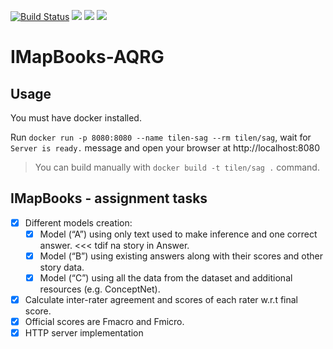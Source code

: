 [![Build Status](https://travis-ci.com/TilenTomakic/IMapBooks-AQRG.svg?branch=master)](https://travis-ci.com/TilenTomakic/IMapBooks-AQRG)
[![](https://img.shields.io/docker/automated/tilen/sag.svg)](https://hub.docker.com/r/tilen/sag)
[![](https://img.shields.io/docker/build/tilen/sag.svg)](https://hub.docker.com/r/tilen/sag)
[![](https://img.shields.io/microbadger/image-size/tilen%2Fsag.svg)](https://hub.docker.com/r/tilen/sag)

# IMapBooks-AQRG

## Usage
You must have docker installed. 

Run `docker run -p 8080:8080 --name tilen-sag --rm tilen/sag`, wait for `Server is ready.` message and open your browser at http://localhost:8080

> You can build manually with `docker build -t tilen/sag .` command.

## IMapBooks - assignment tasks
- [x] Different models creation:
  - [x] Model (“A”) using only text used to make inference and one correct answer. <<< tdif na story in Answer.
  - [x] Model (“B”) using existing answers along with their scores and other story data.
  - [x] Model (“C”) using all the data from the dataset and additional resources (e.g. ConceptNet).

- [x] Calculate inter-rater agreement and scores of each rater w.r.t final
score.
- [x] Official scores are Fmacro and Fmicro.
- [x] HTTP server implementation
